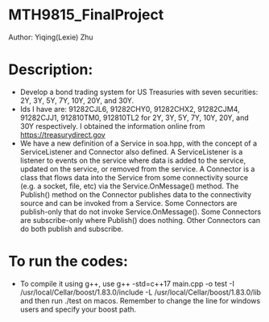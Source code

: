# MTH9815_FinalProject

Author: Yiqing(Lexie) Zhu

# Description:
- Develop a bond trading system for US Treasuries with seven securities: 2Y, 3Y, 5Y, 7Y, 10Y, 20Y, and 30Y.
- Ids I have are: 91282CJL6, 91282CHY0, 91282CHX2, 91282CJM4, 91282CJJ1, 912810TM0, 912810TL2 for 2Y, 3Y, 5Y, 7Y, 10Y, 20Y, and 30Y respectively. I obtained the information online from https://treasurydirect.gov
- We have a new definition of a Service in soa.hpp, with the concept of a ServiceListener and Connector also defined. A ServiceListener is a listener to events on the service where data is added to the service, updated on the service, or removed from the service. A Connector is a class that flows data into the Service from some connectivity source (e.g. a socket, file, etc) via the Service.OnMessage() method. The Publish() method on the Connector publishes data to the connectivity source and can be invoked from a Service. Some Connectors are publish-only that do not invoke Service.OnMessage(). Some Connectors are subscribe-only where Publish() does nothing. Other Connectors can do both publish and subscribe.

# To run the codes:
- To compile it using g++, use g++ -std=c++17 main.cpp -o test -I /usr/local/Cellar/boost/1.83.0/include -L /usr/local/Cellar/boost/1.83.0/lib and then run ./test on macos. Remember to change the line for windows users and specify your boost path.


